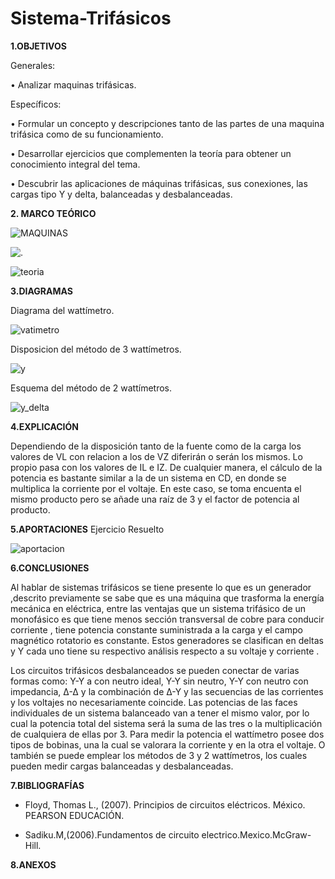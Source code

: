 # Sistema-Trifásicos

**1.OBJETIVOS**

Generales:

•	Analizar maquinas trifásicas.

Específicos:

•	Formular un concepto y descripciones tanto de las partes de una maquina trifásica como de su funcionamiento. 

•	Desarrollar ejercicios que complementen la teoría para obtener un conocimiento integral del tema.

•	Descubrir las aplicaciones de máquinas trifásicas, sus conexiones, las cargas tipo Y y delta, balanceadas y desbalanceadas. 

**2. MARCO TEÓRICO**

![MAQUINAS](https://github.com/Katherine01-Arevalo/Sistema-Trifasicos/blob/main/img/1trifasicas.PNG)

![.](https://github.com/Katherine01-Arevalo/Sistema-Trifasicos/blob/main/img/Mapa_An%C3%A1lisis_Trifasicos.png)

![teoria](https://github.com/Katherine01-Arevalo/Sistema-Trifasicos/blob/main/img/teoria.png)

**3.DIAGRAMAS**

Diagrama del wattímetro. 

![vatimetro](https://github.com/Katherine01-Arevalo/Sistema-Trifasicos/blob/main/img/vatimetro.png)

Disposicion del método de 3 wattímetros.

![y](https://github.com/Katherine01-Arevalo/Sistema-Trifasicos/blob/main/img/y.png)

Esquema del método de 2 wattímetros.

![y_delta](https://github.com/Katherine01-Arevalo/Sistema-Trifasicos/blob/main/img/y_delta.png)

**4.EXPLICACIÓN**

Dependiendo de la disposición tanto de la fuente como de la carga los valores de VL con relacion a los de VZ diferirán o serán los mismos. Lo propio pasa con los valores de IL e IZ. De cualquier manera, el cálculo de la potencia es bastante similar a la de un sistema en CD, en donde se multiplica la corriente por el voltaje. En este caso, se toma encuenta el mismo producto pero se añade una raíz de 3 y el factor de potencia al producto. 

**5.APORTACIONES**
Ejercicio Resuelto 

![aportacion](https://github.com/Katherine01-Arevalo/Sistema-Trifasicos/blob/main/img/aportaciones.PNG)

**6.CONCLUSIONES**

Al hablar de sistemas trifásicos se  tiene presente lo que es un generador ,descrito previamente se sabe que es una máquina que trasforma la energía  mecánica en eléctrica, entre las ventajas que un sistema trifásico de un  monofásico es que tiene menos sección transversal de cobre para conducir corriente , tiene potencia constante suministrada a la carga y el campo magnético rotatorio es constante. Estos generadores se clasifican en deltas  y Y cada uno tiene su respectivo análisis respecto a su voltaje y corriente .

Los  circuitos trifásicos desbalanceados se  pueden conectar de varias  formas como: Y-Y a  con  neutro  ideal, Y-Y sin  neutro, Y-Y con neutro con impedancia, ∆-∆ y la combinación de ∆-Y y  las  secuencias  de  las  corrientes  y los voltajes no necesariamente coincide.
Las potencias de las faces individuales de un sistema balanceado van a tener el mismo valor, por lo cual la potencia total del sistema será la suma de las tres o la multiplicación de cualquiera de ellas por 3. Para medir la potencia el wattímetro posee dos tipos de bobinas, una la cual se valorara la corriente y en la otra el voltaje. O también se puede emplear los métodos de 3 y 2 wattímetros, los cuales pueden medir cargas balanceadas y desbalanceadas.  

**7.BIBLIOGRAFÍAS**

- Floyd, Thomas L., (2007). Principios de circuitos eléctricos. México. PEARSON EDUCACIÓN.

- Sadiku.M,(2006).Fundamentos de circuito electrico.Mexico.McGraw-Hill.

**8.ANEXOS**

